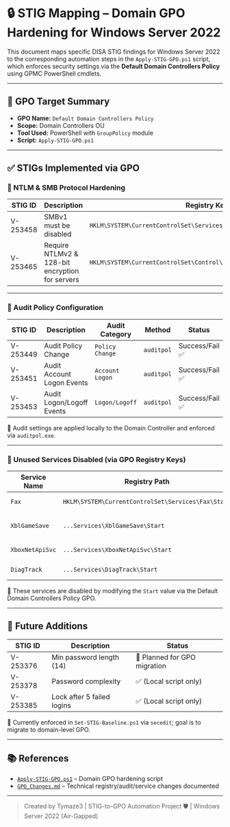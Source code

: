 # 🔒 STIG Mapping – Domain GPO Hardening for Windows Server 2022

This document maps specific DISA STIG findings for Windows Server 2022 to the corresponding automation steps in the `Apply-STIG-GPO.ps1` script, which enforces security settings via the **Default Domain Controllers Policy** using GPMC PowerShell cmdlets.

---

## 🎯 GPO Target Summary

- **GPO Name:** `Default Domain Controllers Policy`
- **Scope:** Domain Controllers OU
- **Tool Used:** PowerShell with `GroupPolicy` module
- **Script:** `Apply-STIG-GPO.ps1`

---

## ✅ STIGs Implemented via GPO

### 🔐 NTLM & SMB Protocol Hardening

| STIG ID      | Description                                       | Registry Key                                                                 | Value         | Method           |
|--------------|---------------------------------------------------|-------------------------------------------------------------------------------|---------------|------------------|
| V-253458     | SMBv1 must be disabled                            | `HKLM\SYSTEM\CurrentControlSet\Services\LanmanServer\Parameters\SMB1`        | `0`           | GPO Registry     |
| V-253465     | Require NTLMv2 & 128-bit encryption for servers   | `HKLM\SYSTEM\CurrentControlSet\Control\Lsa\MSV1_0\NtlmMinServerSec`          | `2684354560`  | GPO Registry     |

---

### 🧾 Audit Policy Configuration

| STIG ID      | Description                             | Audit Category        | Method     | Status         |
|--------------|-----------------------------------------|------------------------|------------|----------------|
| V-253449     | Audit Policy Change                     | `Policy Change`        | `auditpol` | Success/Fail ✅ |
| V-253451     | Audit Account Logon Events              | `Account Logon`        | `auditpol` | Success/Fail ✅ |
| V-253453     | Audit Logon/Logoff Events               | `Logon/Logoff`         | `auditpol` | Success/Fail ✅ |

📌 Audit settings are applied locally to the Domain Controller and enforced via `auditpol.exe`.

---

### 🧹 Unused Services Disabled (via GPO Registry Keys)

| Service Name     | Registry Path                                               | Value (`Start`) | Description                     |
|------------------|-------------------------------------------------------------|------------------|---------------------------------|
| `Fax`            | `HKLM\SYSTEM\CurrentControlSet\Services\Fax\Start`          | `4`              | Not needed on DC               |
| `XblGameSave`    | `...Services\XblGameSave\Start`                             | `4`              | Xbox gaming service            |
| `XboxNetApiSvc`  | `...Services\XboxNetApiSvc\Start`                           | `4`              | Xbox networking                 |
| `DiagTrack`      | `...Services\DiagTrack\Start`                               | `4`              | Windows telemetry               |

🛑 These services are disabled by modifying the `Start` value via the Default Domain Controllers Policy GPO.

---

## 🧠 Future Additions

| STIG ID      | Description                                 | Status        |
|--------------|---------------------------------------------|---------------|
| V-253376     | Min password length (14)                    | 🚧 Planned for GPO migration |
| V-253378     | Password complexity                         | ✅ (Local script only) |
| V-253385     | Lock after 5 failed logins                  | ✅ (Local script only) |

📝 Currently enforced in `Set-STIG-Baseline.ps1` via `secedit`; goal is to migrate to domain-level GPO.

---

## 📚 References

- [`Apply-STIG-GPO.ps1`](../PowerShell/Apply-STIG-GPO.ps1) – Domain GPO hardening script
- [`GPO_Changes.md`](GPO_Changes.md) – Technical registry/audit/service changes documented

---

> Created by Tymaze3 | STIG-to-GPO Automation Project 🛡️ | Windows Server 2022 (Air-Gapped)
